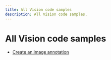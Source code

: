 ```yaml
---
title: All Vision code samples
description: All Vision code samples.
---
```


# All Vision code samples
- [Create an image annotation](samples/create-image-annotation)
